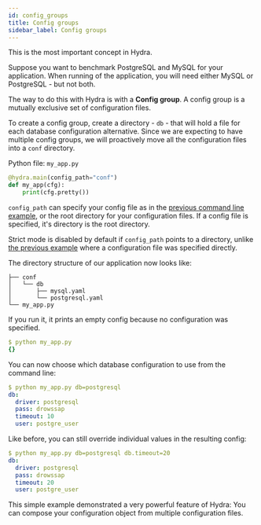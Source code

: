```yaml
---
id: config_groups
title: Config groups
sidebar_label: Config groups
---
```

This is the most important concept in Hydra.

Suppose you want to benchmark PostgreSQL and MySQL for your application.
When running of the application, you will need either MySQL or PostgreSQL - but not both.

The way to do this with Hydra is with a **Config group**.
A config group is a mutually exclusive set of configuration files.

To create a config group, create a directory - `db` - that will hold
a file for each database configuration alternative. 
Since we are expecting to have multiple config groups, we will proactively move all the configuration 
files into a `conf` directory.

Python file: `my_app.py`
```python
@hydra.main(config_path="conf")
def my_app(cfg):
    print(cfg.pretty())
```


`config_path` can specify your config file as in the [previous command line example](10_simple_cli_app.md), or the root directory for your configuration files.
If a config file is specified, it's directory is the root directory.

Strict mode is disabled by default if `config_path` points to a directory, unlike [the previous example](20_config_file.md) where a configuration file was specified directly.


The directory structure of our application now looks like:
```text
├── conf
│   └── db
│       ├── mysql.yaml
│       └── postgresql.yaml
└── my_app.py
```

If you run it, it prints an empty config because no configuration was specified.
```yaml
$ python my_app.py
{}
```

You can now choose which database configuration to use from the command line:
```yaml
$ python my_app.py db=postgresql
db:
  driver: postgresql
  pass: drowssap
  timeout: 10
  user: postgre_user
```

Like before, you can still override individual values in the resulting config:
```yaml
$ python my_app.py db=postgresql db.timeout=20
db:
  driver: postgresql
  pass: drowssap
  timeout: 20
  user: postgre_user
```

This simple example demonstrated a very powerful feature of Hydra:
You can compose your configuration object from multiple configuration files.

